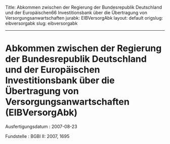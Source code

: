 Title: Abkommen zwischen der Regierung der Bundesrepublik Deutschland und der Europäischen66
  Investitionsbank über die Übertragung von Versorgungsanwartschaften
jurabk: EIBVersorgAbk
layout: default
origslug: eibversorgabk
slug: eibversorgabk

---

# Abkommen zwischen der Regierung der Bundesrepublik Deutschland und der Europäischen Investitionsbank über die Übertragung von Versorgungsanwartschaften (EIBVersorgAbk)

Ausfertigungsdatum
:   2007-08-23

Fundstelle
:   BGBl II: 2007, 1695

